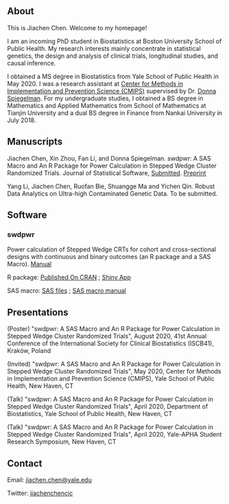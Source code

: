 ## About

This is Jiachen Chen. Welcome to my homepage!

I am an incoming PhD student in Biostatistics at Boston University School of Public Health. My research interests mainly concentrate in statistical genetics, the design and analysis of clinical trials, longitudinal studies, and causal inference. 

I obtained a MS degree in Biostatistics from Yale School of Public Health in May 2020. I was a research assistant at [Center for Methods in Implementation and Prevention Science (CMIPS)](https://publichealth.yale.edu/cmips/) supervised by Dr. [Donna Spiegelman](https://publichealth.yale.edu/cmips/profile/donna_spiegelman/). For my undergraduate studies, I obtained a BS degree in Mathematics and Applied Mathematics from School of Mathematics at Tianjin University and a dual BS degree in Finance from Nankai University in July 2018. 

## Manuscripts
Jiachen Chen, Xin Zhou, Fan Li, and Donna Spiegelman. swdpwr: A SAS Macro and An R Package for Power Calculation in Stepped Wedge Cluster Randomized Trials. Journal of Statistical Software, [Submitted](swdpwr-submit-v1.pdf). [Preprint](https://arxiv.org/abs/2011.06031)

Yang Li, Jiachen Chen, Ruofan Bie, Shuangge Ma and Yichen Qin. Robust Data Analytics on Ultra-high Contaminated Genetic Data. To be submitted.

## Software 

### swdpwr

Power calculation of Stepped Wedge CRTs for cohort and cross-sectional designs with continuous and binary outcomes (an R package and a SAS Macro). [Manual](manual.pdf)

R package: [Published On CRAN](https://CRAN.R-project.org/package=swdpwr) ; [Shiny App](https://jiachenchen322.shinyapps.io/swdpwr_shinyapp/)

SAS macro: [SAS files](SAS_macro.zip)  ;   [SAS macro manual](SAS_swdpwr_Macro_Manual.pdf)

## Presentations
(Poster) "swdpwr: A SAS Macro and An R Package for Power Calculation in Stepped Wedge Cluster Randomized Trials", August 2020, 41st Annual Conference of the International Society for Clinical Biostatistics (ISCB41), Kraków, Poland

(Invited) "swdpwr: A SAS Macro and An R Package for Power Calculation in Stepped Wedge Cluster Randomized Trials", May 2020, Center for Methods in Implementation and Prevention Science (CMIPS), Yale School of Public Health, New Haven, CT

(Talk) "swdpwr: A SAS Macro and An R Package for Power Calculation in Stepped Wedge Cluster Randomized Trials", April 2020, Department of Biostatistics, Yale School of Public Health, New Haven, CT

(Talk) "swdpwr: A SAS Macro and An R Package for Power Calculation in Stepped Wedge Cluster Randomized Trials", April 2020, Yale-APHA Student Research Symposium, New Haven, CT


## Contact
Email: jiachen.chen@yale.edu

Twitter: [jiachenchencjc](https://twitter.com/jiachenchencjc)
